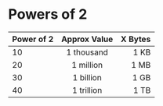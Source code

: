 # Powers of 2

| Power of 2        | Approx Value | X Bytes |
| :---------------- | :------: | ----: |
| 10              |   1 thousand   | 1 KB |
| 20           |   1 million   | 1 MB |
| 30    |  1 billion   | 1 GB |
| 40 |  1 trillion   | 1 TB |
